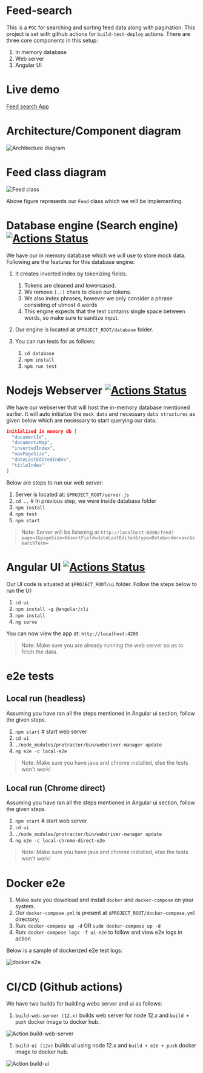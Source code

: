 # Feed-search
This is a `POC` for searching and sorting feed data along with pagination. This project is set with github actions for `build-test-deploy` actions. There are three core components in this setup:

1. In memory database
1. Web server
3. Angular UI

# Live demo

[Feed search App](http://feed-search.ytechspark.com/)

# Architecture/Component diagram
![Architecture diagram](docs/diagrams/Feed-component-diagram.svg)

# Feed class diagram
![Feed class](docs/diagrams/Feed-class.svg)

Above figure represents our `Feed` class which we will be implementing.

# Database engine (Search engine) [![Actions Status](https://github.com/yogesh8177/feed-search/workflows/Feed%20App/badge.svg)](https://github.com/yogesh8177/feed-search/actions)

We have our in memory database which we will use to store mock data. Following are the features for this database engine:
1. It creates inverted index by tokenizing fields.
    1. Tokens are cleaned and lowercased.
    1. We remove `[.:]` chars to clean our tokens.
    1. We also index phrases, however we only consider a phrase consisting of utmost 4 words
    1. This engine expects that the text contains single space between words, so make sure to sanitize input.

1. Our engine is located at `$PROJECT_ROOT/database` folder.
1. You can run tests for as follows:
    1. `cd database`
    1. `npm install`
    1. `npm run test`

# Nodejs Webserver [![Actions Status](https://github.com/yogesh8177/feed-search/workflows/Feed%20App/badge.svg)](https://github.com/yogesh8177/feed-search/actions)

We have our webserver that will host the in-memory database mentioned earlier. It will auto initialize the `mock data` and necessary `data structures` as given below which are necessary to start querying our data.

```json
Initialized in memory db [
  "documentId",
  "documentsMap",
  "invertedIndex",
  "maxPageSize",
  "dateLastEditedIndex",
  "titleIndex"
]
```
Below are steps to run our web server:
1. Server is located at: `$PROJECT_ROOT/server.js`
1. `cd ..` # In previous step, we were inside database folder
1. `npm install`
1. `npm test`
1. `npm start`

>Note: Server will be listening at `http://localhost:8000/feed?page=1&pageSize=6&sortField=dateLastEdited&type=Date&order=asc&searchTerm=`

# Angular UI [![Actions Status](https://github.com/yogesh8177/feed-search/workflows/Feed%20App/badge.svg)](https://github.com/yogesh8177/feed-search/actions)

Our UI code is situated at `$PROJECT_ROOT/ui` folder.
Follow the steps below to run the UI:

1. `cd ui`
1. `npm install -g @angular/cli`
1. `npm install`
1. `ng serve`

You can now view the app at: `http://localhost:4200`

>Note: Make sure you are already running the web server so as to fetch the data.

# e2e tests

## Local run (headless)

Assuming you have ran all the steps mentioned in Angular ui section, follow the given steps.

1. `npm start` # start web server
1. `cd ui`
1. `./node_modules/protractor/bin/webdriver-manager update`
1. `ng e2e -c local-e2e`

> Note: Make sure you have java and chrome installed, else the tests won't work!

## Local run (Chrome direct)

Assuming you have ran all the steps mentioned in Angular ui section, follow the given steps.

1. `npm start` # start web server
1. `cd ui`
1. `./node_modules/protractor/bin/webdriver-manager update`
1. `ng e2e -c local-chrome-direct-e2e`

> Note: Make sure you have java and chrome installed, else the tests won't work!

# Docker e2e

1. Make sure you download and install `docker` and `docker-compose` on your system.
1. Our `docker-compose.yml` is present at `$PROJECT_ROOT/docker-compose.yml` directory;
1. Run: `docker-compose up -d` OR `sudo docker-compose up -d`
1. Run: `docker-compose logs -f ui-e2e` to follow and view e2e logs in action

Below is a sample of dockerized e2e test logs:

![docker e2e](docs/ScreenShots/docker-e2e.png)

# CI/CD (Github actions)

We have two builds for building webs server and ui as follows:

1. `build-web-server (12.x)` builds web server for node 12.x and `build + push` docker image to docker hub.

![Action build-web-server](docs/ScreenShots/build-web-server.png)
1. `build-ui (12x)` builds ui using node 12.x and `build + e2e + push` docker image to docker hub.

![Action build-ui](docs/ScreenShots/build-ui.png)

